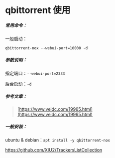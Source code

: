 # qbittorrent 使用

##### 常用命令：

一般启动：

```
qbittorrent-nox --webui-port=10000 -d
```

##### 参数说明：

指定端口：`--webui-port=2333`

后台启动：`-d`

##### 参考文章：

> [https://www.veidc.com/19965.html](https://www.veidc.com/19965.html)

##### 一般安装：

ubuntu & debian：`apt install -y qbittorrent-nox`

https://github.com/XIU2/TrackersListCollection
